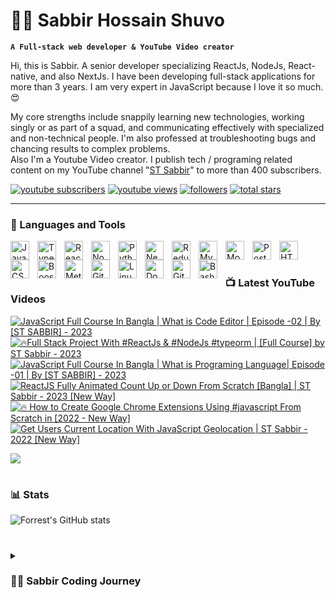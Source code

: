 # 👩‍💻 Sabbir Hossain Shuvo

**`A Full-stack web developer & YouTube Video creator`**

Hi, this is Sabbir. A senior developer specializing ReactJs, NodeJs, React-native, and also NextJs. I have been developing full-stack applications for more than 3 years. I am very expert in JavaScript because I love it so much.😍

My core strengths include snappily learning new technologies, working singly or as part of a squad, and communicating effectively with specialized and non-technical people. I'm also professed at troubleshooting bugs and chancing results to complex problems.  
Also I'm a Youtube Video creator. I publish tech / programing related content on my YouTube channel "[ST Sabbir](https://youtube.com/c/stsabbir)" to more than 400 subscribers.

   <p align="left">
      <a href="https://www.youtube.com/c/stsabbir?sub_confirmation=1">
         <img alt="youtube subscribers" title="Subscribe to my YouTube channel" src="https://custom-icon-badges.demolab.com/youtube/channel/subscribers/UC-kwgB_vfZlCtI_eXijNhMw?color=%23E05D44&label=SUBSCRIBE&logo=video&logoColor=white&style=for-the-badge&labelColor=CE4630"/></a> 
      <a href="https://www.youtube.com/c/stsabbir">
         <img alt="youtube views" title="YouTube views" src="https://custom-icon-badges.demolab.com/youtube/channel/views/UC-kwgB_vfZlCtI_eXijNhMw?color=%23E1AD0E&logo=eye&logoColor=white&style=for-the-badge&labelColor=C79600"/></a> 
      <a href="https://github.com/devlopersabbir?tab=followers">
         <img alt="followers" title="Follow me on Github" src="https://custom-icon-badges.demolab.com/github/followers/devlopersabbir?color=236ad3&labelColor=1155ba&style=for-the-badge&logo=person-add&label=Follow&logoColor=white"/></a>
      <a href="https://github.com/devlopersabbir?tab=repositories&sort=stargazers">
         <img alt="total stars" title="Total stars on GitHub" src="https://custom-icon-badges.demolab.com/github/stars/devlopersabbir?color=55960c&style=for-the-badge&labelColor=488207&logo=star"/></a>
   </p>

---

### 🧰 Languages and Tools

<img align="left" alt="JavaScript" width="30px" style="padding-right:10px;" src="https://cdn.jsdelivr.net/gh/devicons/devicon/icons/javascript/javascript-plain.svg" />
<img align="left" alt="TypeScript" width="30px" style="padding-right:10px;" src="https://cdn.jsdelivr.net/gh/devicons/devicon/icons/typescript/typescript-plain.svg" />
<img align="left" alt="React" width="30px" style="padding-right:10px;" src="https://cdn.jsdelivr.net/gh/devicons/devicon/icons/react/react-original.svg" />
<img align="left" alt="NodeJS" width="30px" style="padding-right:10px;" src="https://cdn.jsdelivr.net/gh/devicons/devicon/icons/nodejs/nodejs-original.svg" />
<img align="left" alt="Python" width="30px" style="padding-right:10px;" src="https://cdn.jsdelivr.net/gh/devicons/devicon/icons/python/python-plain.svg" />
<img align="left" alt="NextJs" width="30px" style="padding-right:10px;" src="https://cdn.jsdelivr.net/gh/devicons/devicon/icons/nextjs/nextjs-original.svg"  />
<img align="left" alt="Redux" width="30px" style="padding-right:10px;" src="https://cdn.jsdelivr.net/gh/devicons/devicon/icons/redux/redux-original.svg" />
<img align="left" alt="MySQL" width="30px" style="padding-right:10px;" src="https://cdn.jsdelivr.net/gh/devicons/devicon/icons/mysql/mysql-original-wordmark.svg" />
<img align="left" alt="Mongoodb" width="30px" style="padding-right:10px;" src="https://cdn.jsdelivr.net/gh/devicons/devicon/icons/mongodb/mongodb-original-wordmark.svg" />
<img align="left" alt="PostGresQL" width="30px" style="padding-right:10px;"  src="https://cdn.jsdelivr.net/gh/devicons/devicon/icons/postgresql/postgresql-original.svg" />
<img align="left" alt="HTML" width="30px" style="padding-right:10px;" src="https://cdn.jsdelivr.net/gh/devicons/devicon/icons/html5/html5-plain.svg" />
<img align="left" alt="CSS" width="30px" style="padding-right:10px;" src="https://cdn.jsdelivr.net/gh/devicons/devicon/icons/css3/css3-plain.svg" />
<img align="left" alt="Boostrap" width="30px" style="padding-right:10px;" src="https://cdn.jsdelivr.net/gh/devicons/devicon/icons/tailwindcss/tailwindcss-plain.svg" />
<img align="left" alt="Meterial UI" width="30px" style="padding-right: 10px" src="https://cdn.jsdelivr.net/gh/devicons/devicon/icons/materialui/materialui-original.svg" />
<img align="left" alt="Git" width="30px" style="padding-right:10px;" src="https://cdn.jsdelivr.net/gh/devicons/devicon/icons/git/git-original.svg" />
<img align="left" alt="Linux" width="30px" style="padding-right:10px;" src="https://cdn.jsdelivr.net/gh/devicons/devicon/icons/linux/linux-original.svg" />
<img align="left" alt="Docker" width="30px" style="padding-right:10px;" src="https://cdn.jsdelivr.net/gh/devicons/devicon/icons/docker/docker-original.svg" />
<img align="left" alt="GitHub" width="30px" style="padding-right:10px;" src="https://cdn.jsdelivr.net/gh/devicons/devicon/icons/github/github-original.svg" />
<img align="left" alt="Bash" width="30px" style="padding-right:10px;" src="https://cdn.jsdelivr.net/gh/devicons/devicon/icons/bash/bash-original.svg" />
<br />

#

### 📺 Latest YouTube Videos

<!-- BEGIN YOUTUBE-CARDS -->
[![JavaScript Full Course In Bangla | What is Code Editor | Episode -02 | By [ST SABBIR] - 2023](https://ytcards.demolab.com/?id=8RCRqfUdLvI&title=JavaScript+Full+Course+In+Bangla+%7C+What+is+Code+Editor+%7C+Episode+-02+%7C+By+%5BST+SABBIR%5D+-+2023&lang=en&timestamp=1679049041&background_color=%230d1117&title_color=%23ffffff&stats_color=%23dedede&width=250 "JavaScript Full Course In Bangla | What is Code Editor | Episode -02 | By [ST SABBIR] - 2023")](https://www.youtube.com/watch?v=8RCRqfUdLvI)
[![🔥Full Stack Project With #ReactJs & #NodeJs #typeorm | [Full Course] by ST Sabbir - 2023](https://ytcards.demolab.com/?id=m3_qqCoLs00&title=%F0%9F%94%A5Full+Stack+Project+With+%23ReactJs+%26+%23NodeJs+%23typeorm+%7C+%5BFull+Course%5D+by+ST+Sabbir+-+2023&lang=en&timestamp=1678972376&background_color=%230d1117&title_color=%23ffffff&stats_color=%23dedede&width=250 "🔥Full Stack Project With #ReactJs & #NodeJs #typeorm | [Full Course] by ST Sabbir - 2023")](https://www.youtube.com/watch?v=m3_qqCoLs00)
[![JavaScript Full Course In Bangla | What is Programing Language| Episode -01 | By [ST SABBIR] - 2023](https://ytcards.demolab.com/?id=SsJgkZncFMU&title=JavaScript+Full+Course+In+Bangla+%7C+What+is+Programing+Language%7C+Episode+-01+%7C+By+%5BST+SABBIR%5D+-+2023&lang=en&timestamp=1678821373&background_color=%230d1117&title_color=%23ffffff&stats_color=%23dedede&width=250 "JavaScript Full Course In Bangla | What is Programing Language| Episode -01 | By [ST SABBIR] - 2023")](https://www.youtube.com/watch?v=SsJgkZncFMU)
[![ReactJS Fully Animated Count Up or Down From Scratch [Bangla] | ST Sabbir - 2023 [New Way]](https://ytcards.demolab.com/?id=xbrNe9_nQGw&title=ReactJS+Fully+Animated+Count+Up+or+Down+From+Scratch+%5BBangla%5D+%7C+ST+Sabbir+-+2023+%5BNew+Way%5D&lang=en&timestamp=1678075209&background_color=%230d1117&title_color=%23ffffff&stats_color=%23dedede&width=250 "ReactJS Fully Animated Count Up or Down From Scratch [Bangla] | ST Sabbir - 2023 [New Way]")](https://www.youtube.com/watch?v=xbrNe9_nQGw)
[![🔥 How to Create Google Chrome Extensions Using #javascript From Scratch in [2022 - New Way]](https://ytcards.demolab.com/?id=xvcQdc9LANE&title=%F0%9F%94%A5+How+to+Create+Google+Chrome+Extensions+Using+%23javascript+From+Scratch+in+%5B2022+-+New+Way%5D&lang=en&timestamp=1663581642&background_color=%230d1117&title_color=%23ffffff&stats_color=%23dedede&width=250 "🔥 How to Create Google Chrome Extensions Using #javascript From Scratch in [2022 - New Way]")](https://www.youtube.com/watch?v=xvcQdc9LANE)
[![Get Users Current Location With JavaScript Geolocation | ST Sabbir - 2022 [New Way]](https://ytcards.demolab.com/?id=SPz7gQP_3Z4&title=Get+Users+Current+Location+With+JavaScript+Geolocation+%7C+ST+Sabbir+-+2022+%5BNew+Way%5D&lang=en&timestamp=1660791619&background_color=%230d1117&title_color=%23ffffff&stats_color=%23dedede&width=250 "Get Users Current Location With JavaScript Geolocation | ST Sabbir - 2022 [New Way]")](https://www.youtube.com/watch?v=SPz7gQP_3Z4)
<!-- END YOUTUBE-CARDS -->

[<img src="https://custom-icon-badges.demolab.com/badge/-Subscribe%20For%20More-red?style=for-the-badge&logo=video&logoColor=white"/>](https://www.youtube.com/c/stsabbir?sub_confirmation=1)

#

### 📊 Stats

![Forrest's GitHub stats](https://github-readme-stats.vercel.app/api?username=devlopersabbir&show_icons=true&theme=gruvbox)

#

<details>
 <summary><h3>👨‍💻 Sabbir Coding Journey</h3></summary>
   I started my coding journey in 2019.

[website]: https://showcase/devlopersabbir
[youtube]: https://youtube.com/c/stsabbir
   
#

**For the support**
[Buy Me A Coffee](https://www.buymeacoffee.com/devlopersabbir)
